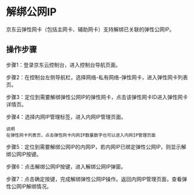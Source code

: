 # 解绑公网IP

京东云弹性网卡（包括主网卡、辅助网卡）支持解绑已关联的弹性公网IP。

## 操作步骤
步骤1：登录京东云控制台，进入控制台导航页面。

步骤2：在控制台左侧导航栏，选择网络-私有网络-弹性网卡，进入弹性网卡列表页。

步骤3：定位到需要解绑弹性公网IP的弹性网卡，点击该弹性网卡ID进入弹性网卡详情页。

步骤4：选择内网IP管理标签，进入内网IP管理页面。

	说明
	在弹性网卡列表页，点击弹性网卡内网IP数量数字也可以进入内网IP管理页面

步骤5：定位到需要解绑公网IP的内网IP，若内网IP已绑定弹性公网IP，则显示解绑公网IP按键。

步骤6：点击解绑公网IP按键，进入解绑公网IP弹窗。

步骤7：点击确定按键，完成解绑弹性公网IP操作。返回内网IP管理页面，查看弹性公网IP解绑情况。
